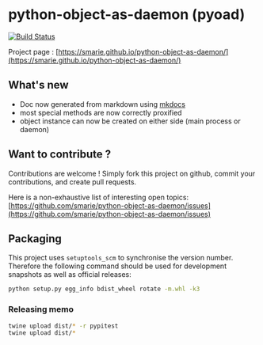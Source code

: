 # python-object-as-daemon (pyoad)

[![Build Status](https://travis-ci.org/smarie/python-object-as-daemon.svg?branch=master)](https://travis-ci.org/smarie/python-object-as-daemon)

Project page : [https://smarie.github.io/python-object-as-daemon/](https://smarie.github.io/python-object-as-daemon/)

## What's new

* Doc now generated from markdown using [mkdocs](http://www.mkdocs.org/)
* most special methods are now correctly proxified
* object instance can now be created on either side (main process or daemon)

## Want to contribute ?

Contributions are welcome ! Simply fork this project on github, commit your contributions, and create pull requests.

Here is a non-exhaustive list of interesting open topics: [https://github.com/smarie/python-object-as-daemon/issues](https://github.com/smarie/python-object-as-daemon/issues)

## Packaging

This project uses `setuptools_scm` to synchronise the version number. Therefore the following command should be used for development snapshots as well as official releases: 

```bash
python setup.py egg_info bdist_wheel rotate -m.whl -k3
```

### Releasing memo

```bash
twine upload dist/* -r pypitest
twine upload dist/*
```
